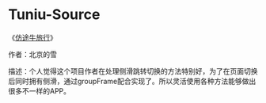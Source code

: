 # Tuniu-Source

《[仿途牛旅行](http://community.apicloud.com/bbs/forum.php?mod=viewthread&tid=444&extra=page%3D1)》

作者：北京的雪

描述：个人觉得这个项目作者在处理侧滑跳转切换的方法特别好，为了在页面切换后同时拥有侧滑，通过groupFrame配合实现了。所以灵活使用各种方法能够做出很多不一样的APP。
